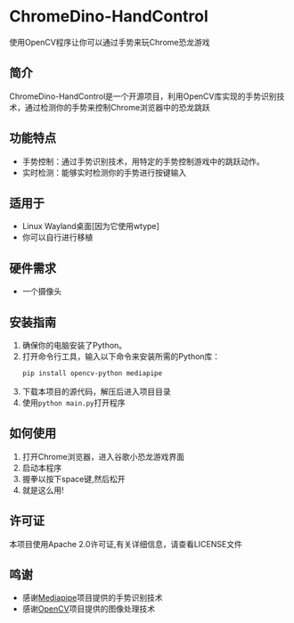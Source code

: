 
# ChromeDino-HandControl
使用OpenCV程序让你可以通过手势来玩Chrome恐龙游戏

## 简介
ChromeDino-HandControl是一个开源项目，利用OpenCV库实现的手势识别技术，通过检测你的手势来控制Chrome浏览器中的恐龙跳跃

## 功能特点
- 手势控制：通过手势识别技术，用特定的手势控制游戏中的跳跃动作。
- 实时检测：能够实时检测你的手势进行按键输入

## 适用于
- Linux Wayland桌面[因为它使用wtype]
- 你可以自行进行移植
  
## 硬件需求
- 一个摄像头

## 安装指南
1. 确保你的电脑安装了Python。
2. 打开命令行工具，输入以下命令来安装所需的Python库：
   ```bash
   pip install opencv-python mediapipe
   ```
3. 下载本项目的源代码，解压后进入项目目录
4. 使用`python main.py`打开程序

## 如何使用
1. 打开Chrome浏览器，进入谷歌小恐龙游戏界面
2. 启动本程序
3. 握拳以按下space键,然后松开
4. 就是这么用!

## 许可证
本项目使用Apache 2.0许可证,有关详细信息，请查看LICENSE文件

## 鸣谢
- 感谢[Mediapipe](https://github.com/google-ai-edge/mediapipe)项目提供的手势识别技术
- 感谢[OpenCV](https://github.com/opencv/opencv)项目提供的图像处理技术